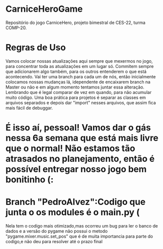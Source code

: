 # CarniceHeroGame
Repositório do jogo CarniceHero, projeto bimestral de CES-22, turma COMP-20.

# Regras de Uso
Vamos colocar nossas atualizações aqui sempre que mexermos no jogo, para concentrar toda as atualizações em um lugar só.
Commitem sempre que adicionarem algo também, para os outros entenderem o que está acontecendo.
Vai ter uma branch para cada um de nós, então inicialmente colocamos nossas mudanças lá, idependente de encaixarem branch na Master ou não e em algum momento tentamos juntar essa alteração. Lembrando que é legal comparar de vez em quando, para não acumular muito código.
Uma boa prática para projetos é separar as classes em arquivos separados e depois dar "import" nesses arquivos, que assim fica mais fácil de debuggar.

# É isso aí, pessoal! Vamos dar o gás nessa 6a semana que está mais livre que o normal! Não estamos tão atrasados no planejamento, então é possível entregar nosso jogo bem bonitinho (:

# Branch "PedroAlvez":Codigo que junta o os modules é o main.py (
Nela tem o codigo mais otimizado,mas  ocorreu um bug para ler o banco de dados e a versão do pygame não possui o metodo "pygame.mixer.music.set_pos" que é de muita importancia para parte do codigo,e não deu para resolver até o prazo final
